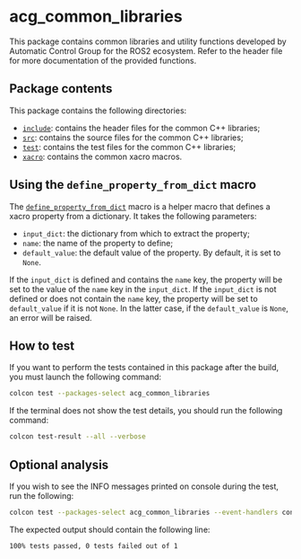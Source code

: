 # acg_common_libraries

This package contains common libraries and utility functions developed by Automatic Control Group for the ROS2 ecosystem.
Refer to the header file for more documentation of the provided functions.

## Package contents

This package contains the following directories:

* [`include`](include/): contains the header files for the common C++ libraries;
* [`src`](src/): contains the source files for the common C++ libraries;
* [`test`](test/): contains the test files for the common C++ libraries;
* [`xacro`](xacro/): contains the common xacro macros.

## Using the `define_property_from_dict` macro

The [`define_property_from_dict`](xacro/define_property_from_dict.xacro) macro is a helper macro that defines a xacro property from a dictionary.
It takes the following parameters:

* `input_dict`: the dictionary from which to extract the property;
* `name`: the name of the property to define;
* `default_value`: the default value of the property.
  By default, it is set to `None`.

If the `input_dict` is defined and contains the `name` key, the property will be set to the value of the `name` key in the `input_dict`.
If the `input_dict` is not defined or does not contain the `name` key, the property will be set to `default_value` if it is not `None`.
In the latter case, if the `default_value` is `None`, an error will be raised.

## How to test

If you want to perform the tests contained in this package after the build, you must launch the following command:

```bash
colcon test --packages-select acg_common_libraries
```

If the terminal does not show the test details, you should run the following command:

```bash
colcon test-result --all --verbose
```

## Optional analysis

If you wish to see the INFO messages printed on console during the test, run the following:

```bash
colcon test --packages-select acg_common_libraries --event-handlers console_cohesion+
```

The expected output should contain the following line:

```text
100% tests passed, 0 tests failed out of 1
```
